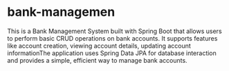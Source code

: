 # bank-managemen
This is a Bank Management System built with Spring Boot that allows users to perform basic CRUD operations on bank accounts. It supports features like account creation, viewing account details, updating account informationThe application uses Spring Data JPA for database interaction and provides a simple, efficient way to manage bank accounts.
